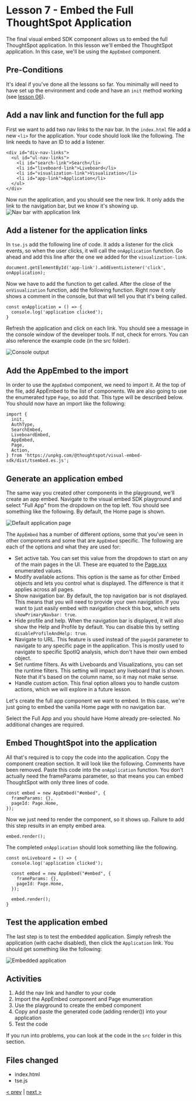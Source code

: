 # Lesson 7 - Embed the Full ThoughtSpot Application

The final visual embed SDK component allows us to embed the full ThoughtSpot application.
In this lesson we'll embed the ThoughtSpot application.  In this case, we'll be using the `AppEmbed` component.

## Pre-Conditions

It's ideal if you've done all the lessons so far.  You minimally will need to have set up the environment and code and have an `init` method working (see [lesson 06](../lesson-07-embed-liveboard/README-07)).

## Add a nav link and function for the full app

First we want to add two nav links to the nav bar.  In the `index.html` file add a new `<li>` for the application.  Your code should look like the following.  The link needs to have an ID to add a listener.

~~~
<div id="div-nav-links">
  <ul id="ul-nav-links">
    <li id="search-link">Search</li>
    <li id="liveboard-link">Liveboard</li>
    <li id="visualization-link">Visualization</li>
    <li id="app-link">Application</li>
  </ul>
</div>
~~~

Now run the application, and you should see the new link.  It only adds the link to the navigation bar, but we know it's showing up.
![Nav bar with application link](images/new-app-link.png)

## Add a listener for the application links

In `tse.js` add the following line of code.  It adds a listener for the click events, so when the user clicks, it will call the `onApplication` function.  Go ahead and add this line after the one we added for the `visualization-link`.

~~~
document.getElementById('app-link').addEventListener('click', onApplication);
~~~

Now we have to add the function to get called.  After the close of the `onVisualization` function, add the following function.  Right now it only shows a comment in the console, but that will tell you that it's being called.

~~~
const onApplication = () => {
  console.log('application clicked');
}
~~~

Refresh the application and click on each link.  You should see a message in the console window of the developer tools.  If not, check for errors.  You can also reference the example code (in the src folder).

![Console output](images/app-console.png)

## Add the AppEmbed to the import

In order to use the `AppEmbed` component, we need to import it.  At the top of the file, add AppEmbed to the list of components.  We are also going to use the enumerated type `Page`, so add that.  This type will be described below.  You should now have an import like the following:

~~~
import {
  init,
  AuthType,
  SearchEmbed,
  LiveboardEmbed,
  AppEmbed,
  Page,
  Action,
} from 'https://unpkg.com/@thoughtspot/visual-embed-sdk/dist/tsembed.es.js';
~~~

## Generate an application embed

The same way you created other components in the playground, we'll create an app embed.  Navigate to the visual embed SDK playground and select "Full App" from the dropdown on the top left.  You should see something like the following. By default, the Home page is shown. 

![Default application page](images/default-app-playground.png)

The `AppEmbed` has a number of different options, some that you've seen in other components and some that are `AppEmbed` specific.  The following are each of the options and what they are used for:
* Set active tab.  You can set this value from the dropdown to start on any of the main pages in the UI.  These are equated to the [Page.xxx](https://developers.thoughtspot.com/docs/typedoc/enums/Page.html) enumerated values. 
* Modify available actions.  This option is the same as for other Embed objects and lets you control what is displayed.  The difference is that it applies across all pages.  
* Show navigation bar.  By default, the top navigation bar is not displayed.  This means that you will need to provide your own navigation.  If you want to just easily embed with navigation check this box, which sets `showPrimaryNavbar: true`.
* Hide profile and help.  When the navigation bar is displayed, it will also show the Help and Profile by default.  You can disable this by setting `disableProfileAndHelp: true`.
* Navigate to URL.  This feature is used instead of the `pageId` parameter to navigate to any specific page in the application.  This is mostly used to navigate to specific SpotIQ analysis, which don't have their own embed object.
* Set runtime filters.  As with Liveboards and Visualizations, you can set the runtime filters.  This setting will impact any liveboard that is shown.  Note that it's based on the column name, so it may not make sense.
* Handle custom action.  This final option allows you to handle custom actions, which we will explore in a future lesson.

Let's create the full app component we want to embed.  In this case, we're just going to embed the vanilla Home page with no navigation bar.  

Select the Full App and you should have Home already pre-selected.  No additional changes are required.  

## Embed ThoughtSpot into the application

All that's required is to copy the code into the application.  Copy the component creation section.  It will look like the following.  Comments have been removed.  Paste this code into the `onApplication` function.  You don't actually need the frameParams parameter, so that means you can embed ThoughtSpot with only three lines of code.  

~~~
const embed = new AppEmbed("#embed", {
  frameParams: {},
  pageId: Page.Home,
});
~~~

Now we just need to render the component, so it shows up.  Failure to add this step results in an empty embed area.

`embed.render();`

The completed `onApplication` should look something like the following.

~~~
const onLiveboard = () => {
  console.log('application clicked');

  const embed = new AppEmbed("#embed", {
    frameParams: {},
    pageId: Page.Home,
  });

  embed.render();
}
~~~

## Test the application embed

The last step is to test the embedded application.  Simply refresh the application (with cache disabled), then click the `Application` link. You should get something like the following:

![Embedded application](images/embedded-application.png)

## Activities

1. Add the nav link and handler to your code
2. Import the AppEmbed component and Page enumeration
4. Use the playground to create the embed component
5. Copy and paste the generated code (adding render()) into your application
6. Test the code

If you run into problems, you can look at the code in the `src` folder in this section.

## Files changed

* index.html
* tse.js

[< prev](../lesson-07-embed-liveboard/README-07) | [next >](../lesson-05-embed-search/README-05.md)
